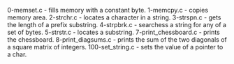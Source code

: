 0-memset.c - fills memory with a constant byte.
1-memcpy.c - copies memory area.
2-strchr.c - locates a character in a string.
3-strspn.c - gets the length of a prefix substring.
4-strpbrk.c - searchess a string for any of a set of bytes.
5-strstr.c - locates a substring.
7-print_chessboard.c - prints the chessboard.
8-print_diagsums.c - prints the sum of the two diagonals of a square matrix of integers.
100-set_string.c - sets the value of a pointer to a char.
